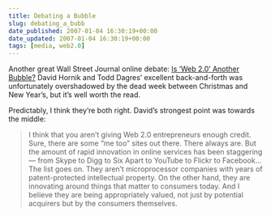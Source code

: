 ```yaml
---
title: Debating a Bubble
slug: debating_a_bubb
date_published: 2007-01-04 16:30:19+00:00
date_updated: 2007-01-04 16:30:19+00:00
tags: [media, web2.0]
---
```

Another great Wall Street Journal online debate: [Is ‘Web 2.0’ Another Bubble?](http://online.wsj.com/public/article/SB116679843912957776-_vXrCMHJLUwzTLHYzHHzq1avC7s_20070125.html) David Hornik and Todd Dagres’ excellent back-and-forth was unfortunately overshadowed by the dead week between Christmas and New Year’s, but it’s well worth the read.

Predictably, I think they’re both right. David’s strongest point was towards the middle:

> I think that you aren’t giving Web 2.0 entrepreneurs enough credit. Sure, there are some “me too” sites out there. There always are. But the amount of rapid innovation in online services has been staggering — from Skype to Digg to Six Apart to YouTube to Flickr to Facebook… The list goes on. They aren’t microprocessor companies with years of patent-protected intellectual property. On the other hand, they are innovating around things that matter to consumers today. And I believe they are being appropriately valued, not just by potential acquirers but by the consumers themselves.
